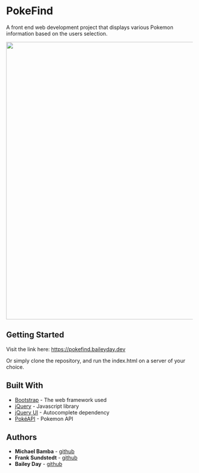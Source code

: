 # PokeFind
A front end web development project that displays various Pokemon information based on the users selection.

<p align="center">
 <img src="/ezgif.com-optimize.gif?raw=true" width="750px">
</p>

## Getting Started

Visit the link here: https://pokefind.baileyday.dev

Or simply clone the repository, and run the index.html on a server of your choice.

## Built With

* [Bootstrap](https://getbootstrap.com/) - The web framework used
* [jQuery](https://jquery.com/) - Javascript library
* [jQuery UI](https://jqueryui.com/) - Autocomplete dependency
* [PokéAPI](https://pokeapi.co/) - Pokemon API


## Authors

* **Michael Bamba** -  [github](https://github.com/MichaelBamba)
* **Frank Sundstedt** -  [github](https://github.com/fsundstedt)
* **Bailey Day** -  [github](https://github.com/BaileyDay)
